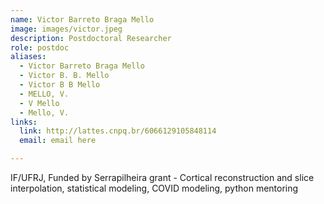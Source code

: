 ```yaml
---
name: Victor Barreto Braga Mello
image: images/victor.jpeg
description: Postdoctoral Researcher
role: postdoc
aliases:
  - Victor Barreto Braga Mello
  - Victor B. B. Mello
  - Victor B B Mello
  - MELLO, V.
  - V Mello
  - Mello, V.
links:
  link: http://lattes.cnpq.br/6066129105848114
  email: email here

---
```


IF/UFRJ, Funded by Serrapilheira grant - Cortical reconstruction and slice interpolation, statistical modeling, COVID modeling, python mentoring
